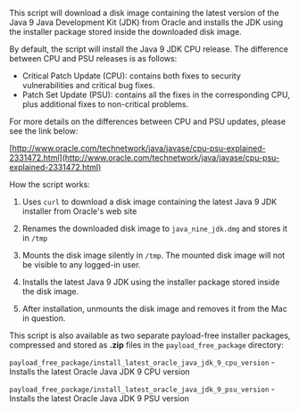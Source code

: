 This script will download a disk image containing the latest version of the Java 9 Java Development Kit (JDK) from Oracle and installs the JDK using the installer package stored inside the downloaded disk image.

By default, the script will install the Java 9 JDK CPU release. The difference between CPU and PSU releases is as follows:

* Critical Patch Update (CPU): contains both fixes to security vulnerabilities and critical bug fixes.
* Patch Set Update (PSU): contains all the fixes in the corresponding CPU, plus additional fixes to non-critical problems. 

For more details on the differences between CPU and PSU updates, please see the link below:

[http://www.oracle.com/technetwork/java/javase/cpu-psu-explained-2331472.html](http://www.oracle.com/technetwork/java/javase/cpu-psu-explained-2331472.html)



How the script works:

1. Uses `curl` to download a disk image containing the latest Java 9 JDK installer from Oracle's web site

2. Renames the downloaded disk image to `java_nine_jdk.dmg` and stores it in `/tmp`

3. Mounts the disk image silently in `/tmp`. The mounted disk image will not be visible to any logged-in user.

4. Installs the latest Java 9 JDK using the installer package stored inside the disk image. 

5. After installation, unmounts the disk image and removes it from the Mac in question.


This script is also available as two separate payload-free installer packages, compressed and stored as **.zip** files in the `payload_free_package` directory:

`payload_free_package/install_latest_oracle_java_jdk_9_cpu_version` - Installs the latest Oracle Java JDK 9 CPU version

`payload_free_package/install_latest_oracle_java_jdk_9_psu_version` - Installs the latest Oracle Java JDK 9 PSU version
